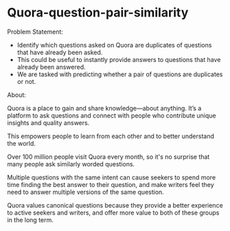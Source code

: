 # Quora-question-pair-similarity

Problem Statement:
* Identify which questions asked on Quora are duplicates of questions that have already been asked.
* This could be useful to instantly provide answers to questions that have already been answered.
* We are tasked with predicting whether a pair of questions are duplicates or not.

About:

Quora is a place to gain and share knowledge—about anything. It’s a platform to ask questions and connect with people who contribute unique insights and quality answers. 

This empowers people to learn from each other and to better understand the world.

Over 100 million people visit Quora every month, so it's no surprise that many people ask similarly worded questions.

Multiple questions with the same intent can cause seekers to spend more time finding the best answer to their question, and make writers feel they need to answer multiple versions of the same question.

Quora values canonical questions because they provide a better experience to active seekers and writers, and offer more value to both of these groups in the long term.



